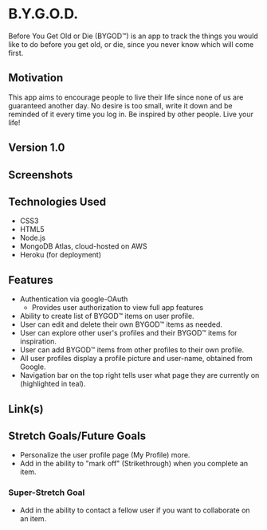# B.Y.G.O.D.

Before You Get Old or Die (BYGOD&trade;) is an app to track the things you would like to do before you get old, or die, since you never know which will come first. 

## Motivation
This app aims to encourage people to live their life since none of us are guaranteed another day. No desire is too small, write it down and be reminded of it every time you log in. Be inspired by other people. Live your life!

## Version 1.0

## Screenshots






## Technologies Used
- CSS3
- HTML5
- Node.js
- MongoDB Atlas, cloud-hosted on AWS 
- Heroku (for deployment)


## Features
- Authentication via google-OAuth
   - Provides user authorization to  view full app features
- Ability to create list of BYGOD&trade; items on user profile.
- User can edit and delete their own BYGOD&trade; items as needed. 
- User can explore other user's profiles and their BYGOD&trade; items for inspiration.
- User can add BYGOD&trade; items from other profiles to their own profile.
- All user profiles display a profile picture and user-name, obtained from Google. 
- Navigation bar on the top right tells user what page they are currently on (highlighted in teal).


## Link(s)

## Stretch Goals/Future Goals
- Personalize the user profile page (My Profile) more.
- Add in the ability to "mark off" (Strikethrough) when you complete an item.

### Super-Stretch Goal
- Add in the ability to contact a fellow user if you want to collaborate on an item. 
